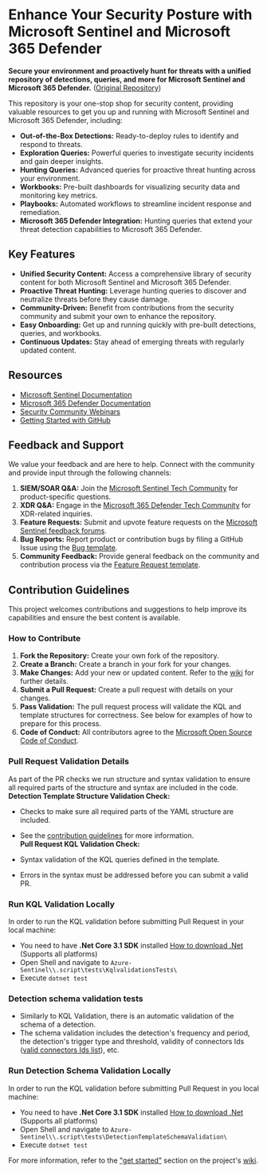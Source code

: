 # Enhance Your Security Posture with Microsoft Sentinel and Microsoft 365 Defender

**Secure your environment and proactively hunt for threats with a unified repository of detections, queries, and more for Microsoft Sentinel and Microsoft 365 Defender.** ([Original Repository](https://github.com/Azure/Azure-Sentinel))

This repository is your one-stop shop for security content, providing valuable resources to get you up and running with Microsoft Sentinel and Microsoft 365 Defender, including:

*   **Out-of-the-Box Detections:** Ready-to-deploy rules to identify and respond to threats.
*   **Exploration Queries:** Powerful queries to investigate security incidents and gain deeper insights.
*   **Hunting Queries:** Advanced queries for proactive threat hunting across your environment.
*   **Workbooks:** Pre-built dashboards for visualizing security data and monitoring key metrics.
*   **Playbooks:** Automated workflows to streamline incident response and remediation.
*   **Microsoft 365 Defender Integration:** Hunting queries that extend your threat detection capabilities to Microsoft 365 Defender.

## Key Features

*   **Unified Security Content:** Access a comprehensive library of security content for both Microsoft Sentinel and Microsoft 365 Defender.
*   **Proactive Threat Hunting:** Leverage hunting queries to discover and neutralize threats before they cause damage.
*   **Community-Driven:** Benefit from contributions from the security community and submit your own to enhance the repository.
*   **Easy Onboarding:** Get up and running quickly with pre-built detections, queries, and workbooks.
*   **Continuous Updates:** Stay ahead of emerging threats with regularly updated content.

## Resources

*   [Microsoft Sentinel Documentation](https://go.microsoft.com/fwlink/?linkid=2073774&clcid=0x409)
*   [Microsoft 365 Defender Documentation](https://docs.microsoft.com/microsoft-365/security/defender/microsoft-365-defender?view=o365-worldwide)
*   [Security Community Webinars](https://aka.ms/securitywebinars)
*   [Getting Started with GitHub](https://help.github.com/en#dotcom)

## Feedback and Support

We value your feedback and are here to help. Connect with the community and provide input through the following channels:

1.  **SIEM/SOAR Q&A:** Join the [Microsoft Sentinel Tech Community](https://techcommunity.microsoft.com/t5/microsoft-sentinel/bd-p/MicrosoftSentinel) for product-specific questions.
2.  **XDR Q&A:** Engage in the [Microsoft 365 Defender Tech Community](https://techcommunity.microsoft.com/t5/microsoft-365-defender/bd-p/MicrosoftThreatProtection) for XDR-related inquiries.
3.  **Feature Requests:** Submit and upvote feature requests on the [Microsoft Sentinel feedback forums](https://feedback.azure.com/d365community/forum/37638d17-0625-ec11-b6e6-000d3a4f07b8).
4.  **Bug Reports:** Report product or contribution bugs by filing a GitHub Issue using the [Bug template](https://github.com/Azure/Azure-Sentinel/issues/new?assignees=&labels=&template=bug_report.md&title=).
5.  **Community Feedback:** Provide general feedback on the community and contribution process via the [Feature Request template](https://github.com/Azure/Azure-Sentinel/issues/new?assignees=&labels=&template=feature_request.md&title=).

## Contribution Guidelines

This project welcomes contributions and suggestions to help improve its capabilities and ensure the best content is available.

### How to Contribute

1.  **Fork the Repository:** Create your own fork of the repository.
2.  **Create a Branch:** Create a branch in your fork for your changes.
3.  **Make Changes:** Add your new or updated content.  Refer to the [wiki](https://aka.ms/threathunters) for further details.
4.  **Submit a Pull Request:** Create a pull request with details on your changes.
5.  **Pass Validation:** The pull request process will validate the KQL and template structures for correctness. See below for examples of how to prepare for this process.
6.  **Code of Conduct:** All contributors agree to the [Microsoft Open Source Code of Conduct](https://opensource.microsoft.com/codeofconduct/).

### Pull Request Validation Details
As part of the PR checks we run structure and syntax validation to ensure all required parts of the structure and syntax are included in the code. 
**Detection Template Structure Validation Check:**

*   Checks to make sure all required parts of the YAML structure are included.  
*   See the [contribution guidelines](https://github.com/Azure/Azure-Sentinel/wiki/Contribute-to-Sentinel-GitHub-Community-of-Queries#now-onto-the-how) for more information.  
**Pull Request KQL Validation Check:**

*   Syntax validation of the KQL queries defined in the template.
*   Errors in the syntax must be addressed before you can submit a valid PR.

### Run KQL Validation Locally
In order to run the KQL validation before submitting Pull Request in your local machine:
*   You need to have **.Net Core 3.1 SDK** installed [How to download .Net](https://dotnet.microsoft.com/download) (Supports all platforms)
*   Open Shell and navigate to `Azure-Sentinel\\.script\tests\KqlvalidationsTests\`
*   Execute `dotnet test`

### Detection schema validation tests
*   Similarly to KQL Validation, there is an automatic validation of the schema of a detection.
*   The schema validation includes the detection's frequency and period, the detection's trigger type and threshold, validity of connectors Ids ([valid connectors Ids list](https://github.com/Azure/Azure-Sentinel/blob/master/.script/tests/detectionTemplateSchemaValidation/ValidConnectorIds.json)), etc.

### Run Detection Schema Validation Locally
In order to run the KQL validation before submitting Pull Request in you local machine:
*   You need to have **.Net Core 3.1 SDK** installed [How to download .Net](https://dotnet.microsoft.com/download) (Supports all platforms)
*   Open Shell and navigate to `Azure-Sentinel\\.script\tests\DetectionTemplateSchemaValidation\`
*   Execute `dotnet test`

For more information, refer to the ["get started"](https://github.com/Azure/Azure-Sentinel/wiki#get-started) section on the project's [wiki](https://aka.ms/threathunters).